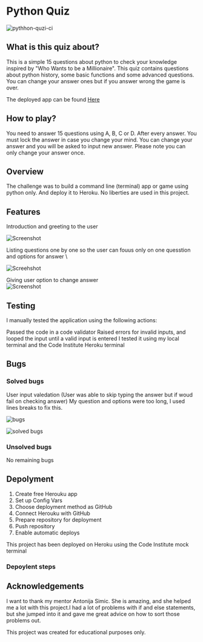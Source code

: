 # Python Quiz

![pythhon-quzi-ci](https://user-images.githubusercontent.com/47572512/152343068-e87c7c8f-0502-43aa-9c8e-74ff14801619.png)

## What is this quiz about?

This is a simple 15 questions about python to check your knowledge inspired by "Who Wants to be a Millionaire". This quiz contains questions about python history, some basic functions and some advanced questions. You can change your answer ones but if you answer wrong the game is over. 

The deployed app can be found [Here](https://ci-python-quiz.herokuapp.com/)

## How to play?

You need to answer 15 questions using A, B, C or D. After every answer. You must lock the answer in case you change your mind. You can change your answer and you will be asked to input new answer. Please note you can only change your answer once.

## Overview

The challenge was to build a command line (terminal) app or game using python only. And deploy it to Heroku. No liberties are used in this project. 

## Features

Introduction and greeting to the user

![Screenshot](https://user-images.githubusercontent.com/47572512/152342627-74ebff76-f8e0-4920-9577-734860fa16d4.png)


Listing questions one by one so the user can fouus only on one quesstion and options for answer \

![Screehshot](https://user-images.githubusercontent.com/47572512/152342699-ee93db90-f535-4043-9ac2-3acc5478a141.png)

Giving user option to change answer \
![Screenshot](https://user-images.githubusercontent.com/47572512/152342796-c6d47a20-0ea5-40b6-a96c-4ebcc2967f9f.png)


## Testing

I manually tested the application using the following actions:

Passed the code in a code validator
Raised errors for invalid inputs, and looped the input until a valid input is entered
I tested it using my local terminal and the Code Institute Heroku terminal

## Bugs

### Solved bugs
User input valedation (User was able to skip typing the answer but if woud fail on checking answer)
My question and options were too long, I used lines breaks to fix this.

![bugs](https://user-images.githubusercontent.com/47572512/152345218-e303bfd6-b11e-48f4-9d85-abf7051bcfcd.png)

![solved bugs](https://user-images.githubusercontent.com/47572512/152349268-ca8bc936-b092-4165-a9c7-4bf2798e92b7.png)


### Unsolved bugs
No remaining bugs

## Depolyment

1. Create free Herouku app
2. Set up Config Vars 
3. Choose deployment method as GitHub
4. Connect Herouku with GitHub
5. Prepare repository for deployment
6. Push repository 
7. Enable automatic deploys

This project has been deployed on Heroku using the Code Institute mock terminal

### Depoylent steps


## Acknowledgements
I want to thank my mentor Antonija Simic. She is amazing, and she helped me a lot with this project.I had a lot of problems with if and else statements, but she jumped into it and gave me great advice on how to sort those problems out.

This project was created for educational purposes only.
